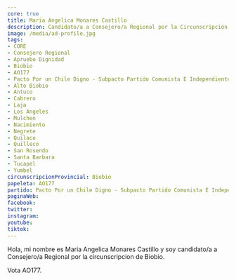```yaml
---
core: true
title: Maria Angelica Monares Castillo
description: Candidato/a a Consejero/a Regional por la Circunscripción de Biobio
image: /media/ad-profile.jpg
tags:
- CORE
- Consejero Regional
- Apruebo Dignidad
- Biobio
- AO177
- Pacto Por un Chile Digno - Subpacto Partido Comunista E Independientes - Partido Comunista De Chile
- Alto Biobio
- Antuco
- Cabrero
- Laja
- Los Angeles
- Mulchen
- Nacimiento
- Negrete
- Quilaco
- Quilleco
- San Rosendo
- Santa Barbara
- Tucapel
- Yumbel
circunscripcionProvincial: Biobio
papeleta: AO177
partido: Pacto Por un Chile Digno - Subpacto Partido Comunista E Independientes - Partido Comunista De Chile
paginaWeb:
facebook:
twitter:
instagram:
youtube:
tiktok:
---
```

Hola, mi nombre es Maria Angelica Monares Castillo y soy candidato/a a Consejero/a Regional por la circunscripcion de Biobio.

Vota AO177.